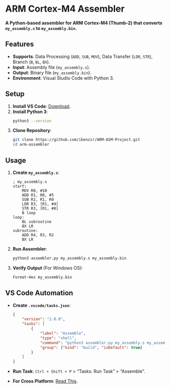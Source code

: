 # ARM Cortex-M4 Assembler

**A Python-based assembler for ARM Cortex-M4 (Thumb-2) that converts `my_assembly.s` to `my_assembly.bin`.**

## **Features**
- **Supports**: Data Processing (`ADD`, `SUB`, `MOV`), Data Transfer (`LDR`, `STR`), Branch (`B`, `BL`, `BX`).
- **Input**: Assembly file (`my_assembly.s`).
- **Output**: Binary file (`my_assembly.bin`).
- **Environment**: Visual Studio Code with Python 3.

## **Setup**
1. **Install VS Code**: [Download](https://code.visualstudio.com/download).
2. **Install Python 3**:
   ```bash
   python3 --version
   ```
3. **Clone Repository**:
   ```bash
   git clone https://github.com/ibenzir/ARM-ASM-Project.git
   cd arm-assembler
   ```

## **Usage**
1. **Create `my_assembly.s`**:
   ```assembly
   ; my_assembly.s
   start:
       MOV R0, #10
       ADD R1, R0, #5
       SUB R2, R1, R0
       LDR R3, [R1, #4]
       STR R3, [R1, #8]
       B loop
   loop:
       BL subroutine
       BX LR
   subroutine:
       ADD R4, R3, R2
       BX LR
   ```
2. **Run Assembler**:
   ```bash
   python3 assembler.py my_assembly.s my_assembly.bin
   ```
3. **Verify Output** (For Windows OS):
   ```bash
   Format-Hex my_assembly.bin
   ```

## **VS Code Automation**
- **Create `.vscode/tasks.json`**:
  ```json
  {
      "version": "2.0.0",
      "tasks": [
          {
              "label": "Assemble",
              "type": "shell",
              "command": "python3 assembler.py my_assembly.s my_assembly.bin",
              "group": {"kind": "build", "isDefault": true}
          }
      ]
  }
  ```
- **Run Task**: `Ctrl + Shift + P` > “Tasks: Run Task” > “Assemble”.

- **For Cross Platform**: [Read This](https://github.com/ibenzir/ARM-ASM-Project/blob/main/README_WSL.md).
